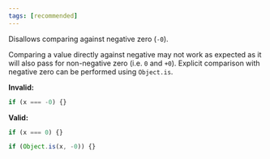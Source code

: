 ```yaml
---
tags: [recommended]
---
```


Disallows comparing against negative zero (`-0`).

Comparing a value directly against negative may not work as expected as it will
also pass for non-negative zero (i.e. `0` and `+0`). Explicit comparison with
negative zero can be performed using `Object.is`.

**Invalid:**

```typescript
if (x === -0) {}
```

**Valid:**

```typescript
if (x === 0) {}

if (Object.is(x, -0)) {}
```
